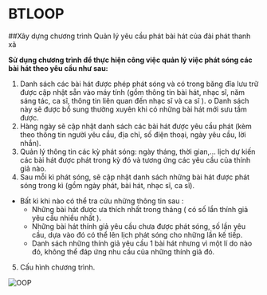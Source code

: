 # BTLOOP
##Xây dựng chương trình Quản lý yêu cầu phát bài hát của đài phát thanh xã


**Sử dụng chương trình để thực hiện công việc quản lý việc phát sóng  các bài hát theo yêu cầu như sau:**
1.	Danh sách các bài hát được phép phát sóng và có trong băng đĩa lưu trữ được cập nhật sẵn vào máy tính (gồm thông tin bài hát, nhạc sĩ, năm sáng tác, ca sĩ, thông tin liên quan đến nhạc sĩ và ca sĩ ). 
o	Danh sách này sẽ được bổ sung thường xuyên khi có những bài hát mới sưu tầm được. 
2.	Hàng ngày sẽ cập nhật danh sách các bài hát được yêu cầu phát (kèm theo thông tin người yêu cầu, địa chỉ, số điện thoại, ngày yêu cầu, lời nhắn). 
3.	Quản lý thông tin các kỳ phát sóng: ngày tháng, thời gian,… lịch dự kiến các bài hát được phát trong kỳ đó và tương ứng các yêu cầu của thính giả nào.
4.	Sau mỗi kì phát sóng, sẽ cập nhật danh sách những bài hát được phát sóng trong kì (gồm ngày phát, bài hát, nhạc sĩ, ca sĩ). 

* Bất kì khi nào có thể tra cứu những thông tin sau :
  * Những bài hát được ưa thích nhất trong tháng ( có số lần thính giả yêu cầu nhiều nhất ).
  * Những bài hát thính giả yêu cầu chưa được phát sóng, số lần yêu cầu, dựa vào đó có thể lên lịch phát sóng cho những lần kế tiếp.
  * Danh sách những thính giả yêu cầu 1 bài hát nhưng vì một lí do nào đó, không thể đáp ứng nhu cầu của những thính giả đó.

5.	Cấu hình chương trình.

![OOP](https://atom.io/assets/packages-d16d6cc46fd0cf01842409577e782b74.gif)